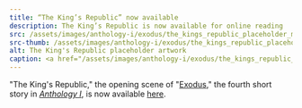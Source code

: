 ```yaml
---
title: “The King’s Republic” now available
description: The King’s Republic is now available for online reading
src: /assets/images/anthology-i/exodus/the_kings_republic_placeholder_med.jpg
src-thumb: /assets/images/anthology-i/exodus/the_kings_republic_placeholder_small.jpg
alt: The King's Republic placeholder artwork
caption: <a href="/assets/images/anthology-i/exodus/the_kings_republic_placeholder.jpg" target="_blank">AI placeholder artwork</a> generated above using <a href="https://creator.nightcafe.studio/creation/2Tu5JwEqr2dXJVogYpVR" target="_blank">SDXL 1.0</a> — <a href="https://creativecommons.org/publicdomain/zero/1.0/" target="_blank">CC0 1.0</a>
---
```


"The King's Republic," the opening scene of "[Exodus](/anthology-i/exodus/)," the fourth short story in *[Anthology I](/anthology-i/)*, is now available [here](/anthology-i/exodus/the-kings-republic/).